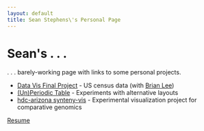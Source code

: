 ```yaml
---
layout: default
title: Sean Stephens\'s Personal Page
---
```


Sean\'s . . .
===========

. . . barely-working page with links to some personal projects.

 - [Data Vis Final Project](http://seanastephens.github.io/us_county/) - 
   US census data (with [Brian Lee](http://e-bri.com/))
 - [(Un)Periodic Table](http://seanastephens.github.io/unperiodic/) - 
   Experiments with alternative layouts
 - [hdc-arizona synteny-vis](http://hdc-arizona.github.io/synteny-vis/) - 
   Experimental visualization project for comparative genomics


[Resume](resume.pdf)
